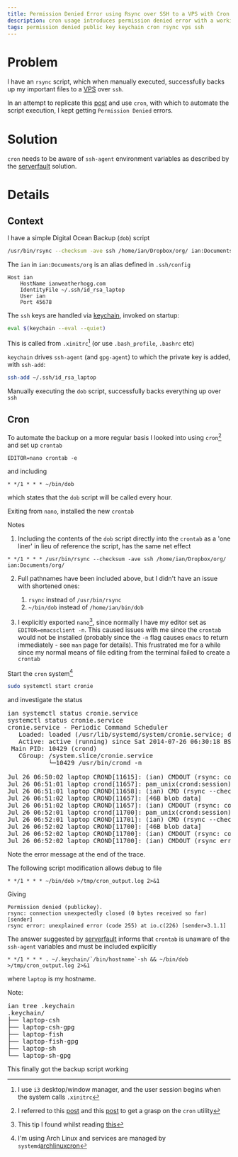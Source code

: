 ```yaml
---
title: Permission Denied Error using Rsync over SSH to a VPS with Cron
description: cron usage introduces permission denied error with a working rsync script used to backup files over ssh
tags: permission denied public key keychain cron rsync vps ssh
---
```

# Problem

I have an `rsync` script, which when manually executed, successfully backs up my
important files to a [VPS] over `ssh`.

In an attempt to replicate this [post](http://jasonwryan.com/blog/2011/11/28/rsync/)
and use `cron`, with which to automate the script execution, I kept getting
`Permission Denied` errors.

# Solution

`cron` needs to be aware of `ssh-agent` environment variables as described by the
[serverfault] solution.

# Details
## Context

I have a simple Digital Ocean Backup (`dob`) script

```bash
/usr/bin/rsync --checksum -ave ssh /home/ian/Dropbox/org/ ian:Documents/org/
```
The `ian` in `ian:Documents/org` is an alias defined in `.ssh/config`

```
Host ian
    HostName ianweatherhogg.com
    IdentityFile ~/.ssh/id_rsa_laptop
    User ian
    Port 45678
```
The `ssh` keys are handled via [keychain], invoked on startup:

```bash
eval $(keychain --eval --quiet)
```
This is called from `.xinitrc`[^XI] (or use `.bash_profile`, `.bashrc` etc)

`keychain` drives `ssh-agent` (and `gpg-agent`) to which the private key is added,
with `ssh-add`:

```bash
ssh-add ~/.ssh/id_rsa_laptop
```
Manually executing the `dob` script, successfully backs everything up over `ssh`

## Cron

To automate the backup on a more regular basis I looked into using `cron`[^CR]
and set up `crontab`

```
EDITOR=nano crontab -e
```
and including

```
* */1 * * * ~/bin/dob 
```
which states that the `dob` script will be called every hour.

Exiting from `nano`, installed the new `crontab`

Notes

1. Including the contents of the `dob` script directly into the `crontab` as
a 'one liner' in lieu of reference the script, has the same net effect

```
* */1 * * * /usr/bin/rsync --checksum -ave ssh /home/ian/Dropbox/org/ ian:Documents/org/
```

2. Full pathnames have been included above, but I didn't have an issue with shortened ones:

      1. `rsync` instead of `/usr/bin/rsync`
	  2. `~/bin/dob` instead of `/home/ian/bin/dob`

3. I explicitly exported `nano`[^EX], since normally I have my editor set as
   `EDITOR=emacsclient -n`. This caused issues with me since the `crontab` would not be
   installed (probably since the `-n` flag causes `emacs` to return immediately - see
   `man` page for details). This frustrated me for a while since my normal means of
   file editing from the terminal failed to create a `crontab`

Start the `cron` system[^AR]

```bash
sudo systemctl start cronie
```
and investigate the status

<pre class="terminal">
<span id="prompt">ian</span> systemctl status cronie.service
systemctl status cronie.service
cronie.service - Periodic Command Scheduler
   Loaded: loaded (/usr/lib/systemd/system/cronie.service; disabled)
   Active: active (running) since Sat 2014-07-26 06:30:18 BST; 22min ago
 Main PID: 10429 (crond)
   CGroup: /system.slice/cronie.service
           └─10429 /usr/bin/crond -n

Jul 26 06:50:02 laptop CROND[11615]: (ian) CMDOUT (rsync: connection unexpectedly closed (0 bytes received so far) [sender])
Jul 26 06:51:01 laptop crond[11657]: pam_unix(crond:session): session opened for user ian by (uid=0)
Jul 26 06:51:01 laptop CROND[11658]: (ian) CMD (rsync --checksum -ave ssh $HOME/Dropbox/org/* ian:Documents/org/)
Jul 26 06:51:02 laptop CROND[11657]: [46B blob data]
Jul 26 06:51:02 laptop CROND[11657]: (ian) CMDOUT (rsync: connection unexpectedly closed (0 bytes received so far) [sender])
Jul 26 06:52:01 laptop crond[11700]: pam_unix(crond:session): session opened for user ian by (uid=0)
Jul 26 06:52:01 laptop CROND[11701]: (ian) CMD (rsync --checksum -ave ssh $HOME/Dropbox/org/* ian:Documents/org/)
Jul 26 06:52:02 laptop CROND[11700]: [46B blob data]
Jul 26 06:52:02 laptop CROND[11700]: (ian) CMDOUT (rsync: connection unexpectedly closed (0 bytes received so far) [sender])
Jul 26 06:52:02 laptop CROND[11700]: (ian) CMDOUT (rsync error: unexplained error (code 255) at io.c(226) [sender=3.1.1])
</pre>

Note the error message at the end of the trace.

The following script modification allows debug to file

```
* */1 * * * ~/bin/dob >/tmp/cron_output.log 2>&1
```
Giving

```
Permission denied (publickey).
rsync: connection unexpectedly closed (0 bytes received so far) [sender]
rsync error: unexplained error (code 255) at io.c(226) [sender=3.1.1]
```

The answer suggested by [serverfault] informs that `crontab` is unaware
of the `ssh-agent` variables and must be included explicitly 

```
* */1 * * * . ~/.keychain/`/bin/hostname`-sh && ~/bin/dob >/tmp/cron_output.log 2>&1
```
where `laptop` is my hostname.

Note:
<pre class="terminal">
<span id="prompt">ian</span> tree .keychain
.keychain/
├── laptop-csh
├── laptop-csh-gpg
├── laptop-fish
├── laptop-fish-gpg
├── laptop-sh
└── laptop-sh-gpg
</pre>

This finally got the backup script working

[^XI]: I use `i3` desktop/window manager, and the user session begins when the system calls `.xinitrc`
[^CR]: I referred to this [post](http://blog.davidsingleton.org/raspberry-pi-webcam-a-gentle-intro-to-crontab/) and this [post](https://www.digitalocean.com/community/tutorials/how-to-create-an-off-site-backup-of-your-site-with-rsync-on-centos-6) to get a grasp on the `cron` utility 
[^EX]: This tip I found whilst reading [this](https://www.digitalocean.com/community/tutorials/how-to-create-an-off-site-backup-of-your-site-with-rsync-on-centos-6)
[^AR]: I'm using Arch Linux and services are managed by `systemd`[archlinuxcron]

[VPS]:https://www.digitalocean.com/
[serverfault]:http://serverfault.com/questions/92683/execute-rsync-command-over-ssh-with-an-ssh-agent-via-crontab#answer-236437
[keychain]:https://wiki.archlinux.org/index.php/SSH_keys
[archlinuxcron]:https://wiki.archlinux.org/index.php/cron
